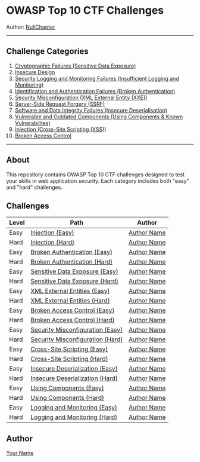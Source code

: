 # OWASP Top 10 CTF Challenges

Author: [NullChapter](https://github.com/NullChapter)

---

## Challenge Categories

1. [Cryptographic Failures (Sensitive Data Exposure)](./Cryptographic%20Failures%20(Sensitive%20Data%20Exposure))
2. [Insecure Design](./Insecure%20Design)
3. [Security Logging and Monitoring Failures (Insufficient Logging and Monitoring)](./Security%20Logging%20and%20Monitoring%20Failures%20(Insufficient%20Logging%20and%20Monitoring))
4. [Identification and Authentication Failures (Broken Authentication)](./Identification%20and%20Authentication%20Failures%20(Broken%20Authentication))
5. [Security Misconfiguration (XML External Entity (XXE))](./Security%20Misconfiguration%20(XML%20External%20Entity%20(XXE)))
6. [Server-Side Request Forgery (SSRF)](./Server-Side%20Request%20Forgery%20(SSRF))
7. [Software and Data Integrity Failures (Insecure Deserialisation)](./Software%20and%20Data%20Integrity%20Failures%20(Insecure%20Deserialisation))
8. [Vulnerable and Outdated Components (Using Components & Known Vulnerabilites)](./Vulnerable%20and%20Outdated%20Components%20(Using%20Components%20&%20Known%20Vulnerabilites))
9. [Injection (Cross-Site Scripting (XSS))](./Injection%20(Cross-Site%20Scripting%20(XSS)))
10. [Broken Access Control](./Broken%20Access%20Control)

---

## About

This repository contains OWASP Top 10 CTF challenges designed to test your skills in web application security. Each category includes both "easy" and "hard" challenges.

## Challenges

| Level | Path                                    | Author                           |
|-------|-----------------------------------------|----------------------------------|
| Easy  | [Injection (Easy)](./Injection/easy)     | [Author Name](https://github.com/authorusername) |
| Hard  | [Injection (Hard)](./Injection/easy)     | [Author Name](https://github.com/authorusername) |
| Easy  | [Broken Authentication (Easy)](./Broken%20Authentication/easy) | [Author Name](https://github.com/authorusername) |
| Hard  | [Broken Authentication (Hard)](./Broken%20Authentication/hard) | [Author Name](https://github.com/authorusername) |
| Easy  | [Sensitive Data Exposure (Easy)](./Sensitive%20Data%20Exposure/easy) | [Author Name](https://github.com/authorusername) |
| Hard  | [Sensitive Data Exposure (Hard)](./Sensitive%20Data%20Exposure/hard) | [Author Name](https://github.com/authorusername) |
| Easy  | [XML External Entities (Easy)](./XML%20External%20Entities%20(XXE)/easy) | [Author Name](https://github.com/authorusername) |
| Hard  | [XML External Entities (Hard)](./XML%20External%20Entities%20(XXE)/hard) | [Author Name](https://github.com/authorusername) |
| Easy  | [Broken Access Control (Easy)](./Broken%20Access%20Control/easy) | [Author Name](https://github.com/authorusername) |
| Hard  | [Broken Access Control (Hard)](./Broken%20Access%20Control/hard) | [Author Name](https://github.com/authorusername) |
| Easy  | [Security Misconfiguration (Easy)](./Security%20Misconfiguration/easy) | [Author Name](https://github.com/authorusername) |
| Hard  | [Security Misconfiguration (Hard)](./Security%20Misconfiguration/hard) | [Author Name](https://github.com/authorusername) |
| Easy  | [Cross-Site Scripting (Easy)](./Cross-Site%20Scripting%20(XSS)/easy) | [Author Name](https://github.com/authorusername) |
| Hard  | [Cross-Site Scripting (Hard)](./Cross-Site%20Scripting%20(XSS)/hard) | [Author Name](https://github.com/authorusername) |
| Easy  | [Insecure Deserialization (Easy)](./Insecure%20Deserialization/easy) | [Author Name](https://github.com/authorusername) |
| Hard  | [Insecure Deserialization (Hard)](./Insecure%20Deserialization/hard) | [Author Name](https://github.com/authorusername) |
| Easy  | [Using Components (Easy)](./Using%20Components%20with%20Known%20Vulnerabilities/easy) | [Author Name](https://github.com/authorusername) |
| Hard  | [Using Components (Hard)](./Using%20Components%20with%20Known%20Vulnerabilities/hard) | [Author Name](https://github.com/authorusername) |
| Easy  | [Logging and Monitoring (Easy)](./Insufficient%20Logging%20and%20Monitoring/easy) | [Author Name](https://github.com/authorusername) |
| Hard  | [Logging and Monitoring (Hard)](./Insufficient%20Logging%20and%20Monitoring/hard) | [Author Name](https://github.com/authorusername) |

## Author

[Your Name](https://github.com/yourusername)
